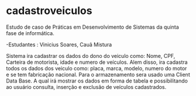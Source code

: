 # cadastroveiculos

Estudo de caso de Práticas em Desenvolvimento de Sistemas da quinta fase de informática.

-Estudantes : Vinicius Soares, Cauã Mistura 

Sistema ira cadastrar os dados do dono do veiculo como: Nome, CPF, Carteira de motorista, idade e numero de veículos. Alem disso, ira cadastra todos os dados dos veiculo como: placa, marca, modelo, numero do motor e se tem fabricação nacional. Para o armazenamento sera usado uma Client Data Base. A qual irá mostrar os dados em forma de tabela e possibilitando ao usuário  consulta, inserção e exclusão de veículos cadastrados. 
